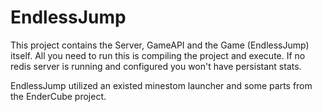 # EndlessJump
This project contains the Server, GameAPI and the Game (EndlessJump) itself.
All you need to run this is compiling the project and execute.
If no redis server is running and configured you won't have persistant stats.

EndlessJump utilized an existed minestom launcher and some parts from the EnderCube project.
